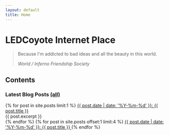 ```yaml
---
layout: default
title: Home
---
```


# LEDCoyote Internet Place
> Because I'm addicted to bad ideas and all the beauty in this world.
>
> _World / Inferno Friendship Society_

## Contents

### Latest Blog Posts [(all)](/blog/index.html)
<div class="home-blog-list">
{% for post in site.posts limit:1 %}
<a class="home-post-link" href="{{ post.url }}">
  {{ post.date | date: '%Y-%m-%d' }}: {{ post.title }}
</a>
<div class="home-excerpt">
  {{ post.excerpt }}
</div>
{% endfor %}
{% for post in site.posts offset:1 limit:4 %}
<a class="home-post-link" href="{{ post.url }}">
  {{ post.date | date: '%Y-%m-%d' }}: {{ post.title }}
</a>
{% endfor %}
</div>

<!--
### Essays
placeholder
-->

<!--
### Stories & Poems
-->